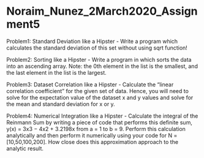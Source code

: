 # Noraim_Nunez_2March2020_Assignment5

Problem1: Standard Deviation like a Hipster - 
Write a program which calculates the standard deviation of this set without using sqrt function! 

Problem2: Sorting like a Hipster - 
Write a program in which sorts the data into an ascending array. Note: the 0th element in the list is the smallest, and the last element in the list is the largest. 

Problem3: Dataset Correlation like a Hipster - 
Calculate the “linear correlation coefficient” for the given set of data. Hence, you will need to solve for the expectation value of the dataset x and y values and solve for the mean and standard deviation for x or y. 

Problem4: Numerical Integration like a Hipster - 
Calculate the integral of the Reinmann Sum by writing a piece of code that performs this definite sum, y(x) = 3x3 − 4x2 + 3.2198x from a = 1 to b = 9. Perform this calculation analytically and then perform it numerically using your code for N =[10,50,100,200]. How close does this approximation approach to the analytic result.
